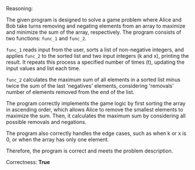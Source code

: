 Reasoning:

The given program is designed to solve a game problem where Alice and Bob take turns removing and negating elements from an array to maximize and minimize the sum of the array, respectively. The program consists of two functions: `func_1` and `func_2`.

`func_1` reads input from the user, sorts a list of non-negative integers, and applies `func_2` to the sorted list and two input integers (k and x), printing the result. It repeats this process a specified number of times (t), updating the input values and list each time.

`func_2` calculates the maximum sum of all elements in a sorted list minus twice the sum of the last 'negatives' elements, considering 'removals' number of elements removed from the end of the list.

The program correctly implements the game logic by first sorting the array in ascending order, which allows Alice to remove the smallest elements to maximize the sum. Then, it calculates the maximum sum by considering all possible removals and negations.

The program also correctly handles the edge cases, such as when k or x is 0, or when the array has only one element.

Therefore, the program is correct and meets the problem description.

Correctness: **True**